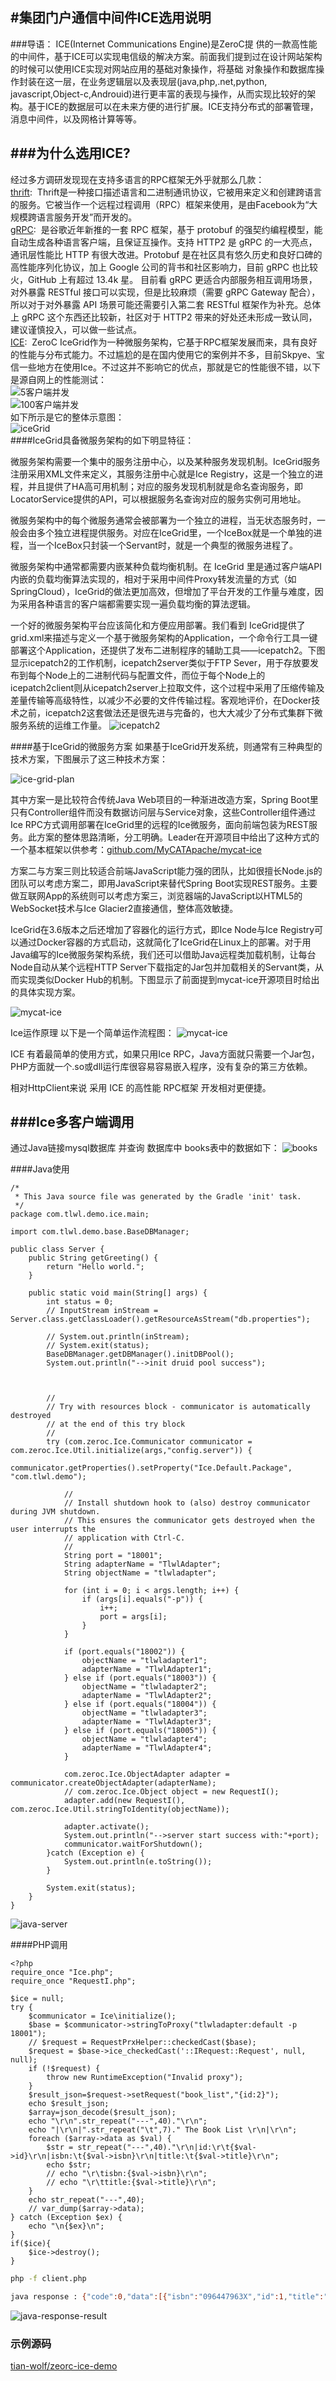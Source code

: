 #集团门户通信中间件ICE选用说明
-
###导语：
ICE(Internet Communications Engine)是ZeroC提 供的一款高性能的中间件，基于ICE可以实现电信级的解决方案。前面我们提到过在设计网站架构的时候可以使用ICE实现对网站应用的基础对象操作，将基础 对象操作和数据库操作封装在这一层，在业务逻辑层以及表现层(java,php,.net,python, javascript,Object-c,Androuid)进行更丰富的表现与操作，从而实现比较好的架构。基于ICE的数据层可以在未来方便的进行扩展。ICE支持分布式的部署管理，消息中间件，以及网格计算等等。

###为什么选用ICE?
-
经过多方调研发现现在支持多语言的RPC框架无外乎就那么几款：<br/>
[thrift](http://thrift.apache.org):&nbsp;&nbsp;Thrift是一种接口描述语言和二进制通讯协议，它被用来定义和创建跨语言的服务。它被当作一个远程过程调用（RPC）框架来使用，是由Facebook为“大规模跨语言服务开发”而开发的。<br/>
[gRPC](https://grpc.io):&nbsp;&nbsp;是谷歌近年新推的一套 RPC 框架，基于 protobuf 的强契约编程模型，能自动生成各种语言客户端，且保证互操作。支持 HTTP2 是 gRPC 的一大亮点，通讯层性能比 HTTP 有很大改进。Protobuf 是在社区具有悠久历史和良好口碑的高性能序列化协议，加上 Google 公司的背书和社区影响力，目前 gRPC 也比较火，GitHub 上有超过 13.4k 星。
目前看 gRPC 更适合内部服务相互调用场景，对外暴露 RESTful 接口可以实现，但是比较麻烦（需要 gRPC Gateway 配合），所以对于对外暴露 API 场景可能还需要引入第二套 RESTful 框架作为补充。总体上 gRPC 这个东西还比较新，社区对于 HTTP2 带来的好处还未形成一致认同，建议谨慎投入，可以做一些试点。<br/>
[ICE](https://zeroc.com/):&nbsp;&nbsp;ZeroC IceGrid作为一种微服务架构，它基于RPC框架发展而来，具有良好的性能与分布式能力。不过尴尬的是在国内使用它的案例并不多，目前Skpye、宝信一些地方在使用Ice。不过这并不影响它的优点，那就是它的性能很不错，以下是源自网上的性能测试：<br>
![5客户端并发](./images/5client.png)<br/>
![100客户端并发](./images/100client.png)<br/>
如下所示是它的整体示意图：<br/>
![iceGrid](./images/IceGrid.png)<br>
####IceGrid具备微服务架构的如下明显特征：

微服务架构需要一个集中的服务注册中心，以及某种服务发现机制。IceGrid服务注册采用XML文件来定义，其服务注册中心就是Ice Registry，这是一个独立的进程，并且提供了HA高可用机制；对应的服务发现机制就是命名查询服务，即LocatorService提供的API，可以根据服务名查询对应的服务实例可用地址。


微服务架构中的每个微服务通常会被部署为一个独立的进程，当无状态服务时，一般会由多个独立进程提供服务。对应在IceGrid里，一个IceBox就是一个单独的进程，当一个IceBox只封装一个Servant时，就是一个典型的微服务进程了。


微服务架构中通常都需要内嵌某种负载均衡机制。在 IceGrid 里是通过客户端API内嵌的负载均衡算法实现的，相对于采用中间件Proxy转发流量的方式（如SpringCloud），IceGrid的做法更加高效，但增加了平台开发的工作量与难度，因为采用各种语言的客户端都需要实现一遍负载均衡的算法逻辑。


一个好的微服务架构平台应该简化和方便应用部署。我们看到 IceGrid提供了grid.xml来描述与定义一个基于微服务架构的Application，一个命令行工具一键部署这个Application，还提供了发布二进制程序的辅助工具——icepatch2。下图显示icepatch2的工作机制，icepatch2server类似于FTP Sever，用于存放要发布到每个Node上的二进制代码与配置文件，而位于每个Node上的icepatch2client则从icepatch2server上拉取文件，这个过程中采用了压缩传输及差量传输等高级特性，以减少不必要的文件传输过程。客观地评价，在Docker技术之前，icepatch2这套做法还是很先进与完备的，也大大减少了分布式集群下微服务系统的运维工作量。
![icepatch2](./images/icepatch2.png)

####基于IceGrid的微服务方案
如果基于IceGrid开发系统，则通常有三种典型的技术方案，下图展示了这三种技术方案：

![ice-grid-plan](./images/ice-grid-plan.png)

其中方案一是比较符合传统Java Web项目的一种渐进改造方案，Spring Boot里只有Controller组件而没有数据访问层与Service对象，这些Controller组件通过Ice RPC方式调用部署在IceGrid里的远程的Ice微服务，面向前端包装为REST服务。此方案的整体思路清晰，分工明确。Leader在开源项目中给出了这种方式的一个基本框架以供参考：[github.com/MyCATApache/mycat-ice](https://github.com/MyCATApache/mycat-ice)


方案二与方案三则比较适合前端JavaScript能力强的团队，比如很擅长Node.js的团队可以考虑方案二，即用JavaScript来替代Spring Boot实现REST服务。主要做互联网App的系统则可以考虑方案三，浏览器端的JavaScript以HTML5的WebSocket技术与Ice Glacier2直接通信，整体高效敏捷。


IceGrid在3.6版本之后还增加了容器化的运行方式，即Ice Node与Ice Registry可以通过Docker容器的方式启动，这就简化了IceGrid在Linux上的部署。对于用Java编写的Ice微服务架构系统，我们还可以借助Java远程类加载机制，让每台Node自动从某个远程HTTP Server下载指定的Jar包并加载相关的Servant类，从而实现类似Docker Hub的机制。下图显示了前面提到mycat-ice开源项目时给出的具体实现方案。

![mycat-ice](./images/mycat-ice.png)

Ice运作原理
以下是一个简单运作流程图：
![mycat-ice](./images/flow-chart.png)


ICE 有着最简单的使用方式，如果只用Ice RPC，Java方面就只需要一个Jar包，PHP方面就一个.so或dll运行库很容易容易嵌入程序，没有复杂的第三方依赖。

相对HttpClient来说 采用 ICE 的高性能 RPC框架 开发相对更便捷。

###Ice多客户端调用
-
通过Java链接mysql数据库 并查询 数据库中 books表中的数据如下：
![books](./images/books.png)

####Java使用

```
/*
 * This Java source file was generated by the Gradle 'init' task.
 */
package com.tlwl.demo.ice.main;

import com.tlwl.demo.base.BaseDBManager;

public class Server {
    public String getGreeting() {
        return "Hello world.";
    }

    public static void main(String[] args) {
        int status = 0;
        // InputStream inStream = Server.class.getClassLoader().getResourceAsStream("db.properties");  
        
        // System.out.println(inStream);
        // System.exit(status); 
        BaseDBManager.getDBManager().initDBPool();
        System.out.println("-->init druid pool success");

        

        //
        // Try with resources block - communicator is automatically destroyed
        // at the end of this try block
        //
        try (com.zeroc.Ice.Communicator communicator = com.zeroc.Ice.Util.initialize(args,"config.server")) {
            communicator.getProperties().setProperty("Ice.Default.Package", "com.tlwl.demo");

            //
            // Install shutdown hook to (also) destroy communicator during JVM shutdown.
            // This ensures the communicator gets destroyed when the user interrupts the
            // application with Ctrl-C.
            //
            String port = "18001";
            String adapterName = "TlwlAdapter";
            String objectName = "tlwladapter";
            
            for (int i = 0; i < args.length; i++) {
                if (args[i].equals("-p")) {
                    i++;
                    port = args[i];
                }
            }

            if (port.equals("18002")) {
                objectName = "tlwladapter1";
                adapterName = "TlwlAdapter1";
            } else if (port.equals("18003")) {
                objectName = "tlwladapter2";
                adapterName = "TlwlAdapter2";
            } else if (port.equals("18004")) {
                objectName = "tlwladapter3";
                adapterName = "TlwlAdapter3";
            } else if (port.equals("18005")) {
                objectName = "tlwladapter4";
                adapterName = "TlwlAdapter4";
            }

            com.zeroc.Ice.ObjectAdapter adapter = communicator.createObjectAdapter(adapterName);
            // com.zeroc.Ice.Object object = new RequestI();
            adapter.add(new RequestI(), com.zeroc.Ice.Util.stringToIdentity(objectName));

            adapter.activate();
            System.out.println("-->server start success with:"+port);
            communicator.waitForShutdown();
        }catch (Exception e) {
            System.out.println(e.toString());
        }

        System.exit(status);
    }
}
```
![java-server](./images/java-server.png)

####PHP调用
```
<?php
require_once "Ice.php";
require_once "RequestI.php";

$ice = null;
try {
    $communicator = Ice\initialize();
    $base = $communicator->stringToProxy("tlwladapter:default -p 18001");
    // $request = RequestPrxHelper::checkedCast($base);
    $request = $base->ice_checkedCast('::IRequest::Request', null, null);
    if (!$request) {
        throw new RuntimeException("Invalid proxy"); 
    }
    $result_json=$request->setRequest("book_list","{id:2}");
    echo $result_json;
    $array=json_decode($result_json);
    echo "\r\n".str_repeat("---",40)."\r\n";
    echo "|\r\n|".str_repeat("\t",7)." The Book List \r\n|\r\n";
    foreach ($array->data as $val) {
        $str = str_repeat("---",40)."\r\n|id:\r\t{$val->id}\r\n|isbn:\t{$val->isbn}\r\n|title:\t{$val->title}\r\n";
        echo $str;
        // echo "\r\tisbn:{$val->isbn}\r\n";
        // echo "\r\ttitle:{$val->title}\r\n";
    }
    echo str_repeat("---",40);
    // var_dump($array->data);
} catch (Exception $ex) {
    echo "\n{$ex}\n";
}
if($ice){
    $ice->destroy();
}
```
```sh
php -f client.php

java response : {"code":0,"data":[{"isbn":"096447963X","id":1,"title":"The Dragon Style (Learn to Play Go, Volume III)"},{"isbn":"0964479613","id":2,"title":"Learn to Play Go: A Master\u0027s Guide to the Ultimate Game (Volume I)"},{"isbn":"0964479621","id":3,"title":"The Way of the Moving Horse (Learn to Play Go, Volume II)"},{"isbn":"0964479648","id":4,"title":"Battle Strategies (Learn to Play Go Series)"},{"isbn":"0201889544","id":5,"title":"The C++ Programming Language"},{"isbn":"0201543303","id":6,"title":"The Design and Evolution of C++"},{"isbn":"0201700735","id":7,"title":"The C++ Programming Language Special Edition"},{"isbn":"0201379260","id":8,"title":"The C++ Standard Library : A Tutorial and Reference"},{"isbn":"0201749629","id":9,"title":"Effective STL: 50 Specific Ways to Improve Your Use of the Standard Template Library"},{"isbn":"0201924889","id":10,"title":"Effective C++: 50 Specific Ways to Improve Your Programs and Design"},{"isbn":"020163371X","id":11,"title":"More Effective C++: 35 New Ways to Improve Your Programs and Designs"},{"isbn":"0201615622","id":12,"title":"Exceptional C++: 47 Engineering Puzzles, Programming Problems, and Solutions"},{"isbn":"020170434X","id":13,"title":"More Exceptional C++"},{"isbn":"0201704315","id":14,"title":"Modern C++ Design: Generic Programming and Design Patterns Applied"},{"isbn":"0735616353","id":15,"title":"Microsoft Visual C++ .NET Deluxe Learning Edition"},{"isbn":"0735615497","id":16,"title":"Programming with Microsoft Visual C++ .NET, Sixth Edition (Core Reference)"},{"isbn":"0735614229","id":17,"title":"Applied Microsoft .NET Framework Programming"},{"isbn":"0201824701","id":18,"title":"C++ Primer"},{"isbn":"0201485184","id":19,"title":"Essential C++"},{"isbn":"020170353X","id":20,"title":"Accelerated C++: Practical Programming by Example"},{"isbn":"0201423391","id":21,"title":"Ruminations on C++ : A Decade of Programming Insight and Experience"},{"isbn":"0201179288","id":22,"title":"C Traps and Pitfalls"},{"isbn":"0131103628","id":23,"title":"The C Programming Language"},{"isbn":"020161586X","id":24,"title":"The Practice of Programming"},{"isbn":"013937681X","id":25,"title":"UNIX Programming Environment, The"},{"isbn":"0201563177","id":26,"title":"Advanced Programming in the UNIX(R) Environment"},{"isbn":"0201633469","id":27,"title":"The Protocols (TCP/IP Illustrated, Volume 1)"},{"isbn":"0201634953","id":28,"title":"TCP for Transactions, HTTP, NNTP, and the UNIX(R) Domain Protocols (TCP/IP Illustrated, Volume 3)"},{"isbn":"013490012X","id":29,"title":"UNIX Network Programming, Volume 1: Networking APIs - Sockets and XTI"},{"isbn":"0130810819","id":30,"title":"UNIX Network Programming: Interprocess Communications"}]}
```

![java-response-result](./images/response-result.png)

### 示例源码
[tian-wolf/zeorc-ice-demo](https://github.com/tian-wolf/zeorc-ice-demo.git)